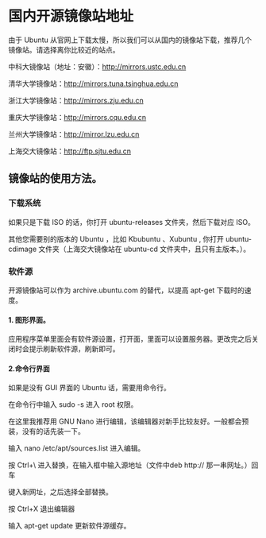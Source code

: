 # 国内开源镜像站地址
由于 Ubuntu 从官网上下载太慢，所以我们可以从国内的镜像站下载，推荐几个镜像站。请选择离你比较近的站点。


中科大镜像站（地址：安徽）：http://mirrors.ustc.edu.cn

清华大学镜像站：http://mirrors.tuna.tsinghua.edu.cn

浙江大学镜像站：http://mirrors.zju.edu.cn

重庆大学镜像站：http://mirrors.cqu.edu.cn

兰州大学镜像站：http://mirror.lzu.edu.cn

上海交大镜像站：http://ftp.sjtu.edu.cn

## 镜像站的使用方法。

### 下载系统

如果只是下载 ISO 的话，你打开 ubuntu-releases 文件夹，然后下载对应 ISO。

其他您需要别的版本的 Ubuntu ，比如 Kbubuntu 、Xubuntu , 你打开 ubuntu-cdimage 文件夹（上海交大镜像站在 ubuntu-cd 文件夹中，且只有主版本。）。

### 软件源
开源镜像站可以作为 archive.ubuntu.com 的替代，以提高 apt-get 下载时的速度。

#### 1. 图形界面。
应用程序菜单里面会有软件源设置，打开面，里面可以设置服务器。更改完之后关闭时会提示刷新软件源，刷新即可。

#### 2.命令行界面
如果是没有 GUI 界面的 Ubuntu 话，需要用命令行。

在命令行中输入 sudo -s 进入 root 权限。

在这里我推荐用 GNU Nano 进行编辑，该编辑器对新手比较友好。一般都会预装，没有的话先装一下。

输入 nano /etc/apt/sources.list 进入编辑。

按 Ctrl+\ 进入替换，在输入框中输入源地址（文件中deb http:// 那一串网址。）回车

键入新网址，之后选择全部替换。

按 Ctrl+X 退出编辑器

输入 apt-get update 更新软件源缓存。
